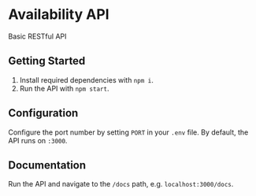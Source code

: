 # Availability API

Basic RESTful API

## Getting Started

1. Install required dependencies with `npm i`.
2. Run the API with `npm start`.

## Configuration

Configure the port number by setting `PORT` in your `.env` file. By default, the API runs on `:3000`.

## Documentation

Run the API and navigate to the `/docs` path, e.g. `localhost:3000/docs`.